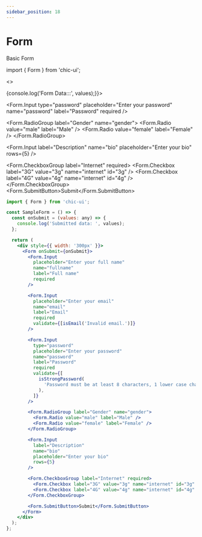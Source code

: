 ```yaml
---
sidebar_position: 18
---
```


# Form

Basic Form

import { Form } from 'chic-ui';

<>

<Form onSubmit={(values) => {console.log('Form Data:::', values);}}>
<Form.Input
  placeholder="Enter your full name"
  name="fullname"
  label="Full name"
  required
/>
<Form.Input
  placeholder="Enter your email"
  name="email"
  label="Email"
  required
/>

<Form.Input
  type="password"
  placeholder="Enter your password"
  name="password"
  label="Password"
  required
/>

<Form.RadioGroup label="Gender" name="gender">
  <Form.Radio value="male" label="Male" />
  <Form.Radio value="female" label="Female" />
</Form.RadioGroup>

<Form.Input
  label="Description"
  name="bio"
  placeholder="Enter your bio"
  rows={5}
/>

<Form.CheckboxGroup label="Internet" required>
  <Form.Checkbox label="3G" value="3g" name="internet" id="3g" />
  <Form.Checkbox label="4G" value="4g" name="internet" id="4g" />
</Form.CheckboxGroup>
<Form.SubmitButton>Submit</Form.SubmitButton>
</Form>
</>

```jsx
import { Form } from 'chic-ui';

const SampleForm = () => {
  const onSubmit = (values: any) => {
    console.log('Submitted data: ', values);
  };

  return (
    <div style={{ width: '300px' }}>
      <Form onSubmit={onSubmit}>
        <Form.Input
          placeholder="Enter your full name"
          name="fullname"
          label="Full name"
          required
        />

        <Form.Input
          placeholder="Enter your email"
          name="email"
          label="Email"
          required
          validate={[isEmail('Invalid email.')]}
        />

        <Form.Input
          type="password"
          placeholder="Enter your password"
          name="password"
          label="Password"
          required
          validate={[
            isStrongPassword(
              'Password must be at least 8 characters, 1 lower case characters, 1 upper case characters, 1 numbers and 1 symbols'
            ),
          ]}
        />

        <Form.RadioGroup label="Gender" name="gender">
          <Form.Radio value="male" label="Male" />
          <Form.Radio value="female" label="Female" />
        </Form.RadioGroup>

        <Form.Input
          label="Description"
          name="bio"
          placeholder="Enter your bio"
          rows={5}
        />

        <Form.CheckboxGroup label="Internet" required>
          <Form.Checkbox label="3G" value="3g" name="internet" id="3g" />
          <Form.Checkbox label="4G" value="4g" name="internet" id="4g" />
        </Form.CheckboxGroup>

        <Form.SubmitButton>Submit</Form.SubmitButton>
      </Form>
    </div>
  );
};
```

